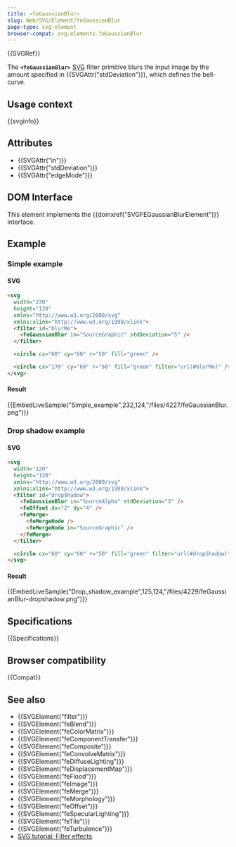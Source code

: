 ```yaml
---
title: <feGaussianBlur>
slug: Web/SVG/Element/feGaussianBlur
page-type: svg-element
browser-compat: svg.elements.feGaussianBlur
---
```


{{SVGRef}}

The **`<feGaussianBlur>`** [SVG](/en-US/docs/Web/SVG) filter primitive blurs the input image by the amount specified in {{SVGAttr("stdDeviation")}}, which defines the bell-curve.

## Usage context

{{svginfo}}

## Attributes

- {{SVGAttr("in")}}
- {{SVGAttr("stdDeviation")}}
- {{SVGAttr("edgeMode")}}

## DOM Interface

This element implements the {{domxref("SVGFEGaussianBlurElement")}} interface.

## Example

### Simple example

#### SVG

```html
<svg
  width="230"
  height="120"
  xmlns="http://www.w3.org/2000/svg"
  xmlns:xlink="http://www.w3.org/1999/xlink">
  <filter id="blurMe">
    <feGaussianBlur in="SourceGraphic" stdDeviation="5" />
  </filter>

  <circle cx="60" cy="60" r="50" fill="green" />

  <circle cx="170" cy="60" r="50" fill="green" filter="url(#blurMe)" />
</svg>
```

#### Result

{{EmbedLiveSample("Simple_example",232,124,"/files/4227/feGaussianBlur.png")}}

### Drop shadow example

#### SVG

```html
<svg
  width="120"
  height="120"
  xmlns="http://www.w3.org/2000/svg"
  xmlns:xlink="http://www.w3.org/1999/xlink">
  <filter id="dropShadow">
    <feGaussianBlur in="SourceAlpha" stdDeviation="3" />
    <feOffset dx="2" dy="4" />
    <feMerge>
      <feMergeNode />
      <feMergeNode in="SourceGraphic" />
    </feMerge>
  </filter>

  <circle cx="60" cy="60" r="50" fill="green" filter="url(#dropShadow)" />
</svg>
```

#### Result

{{EmbedLiveSample("Drop_shadow_example",125,124,"/files/4229/feGaussianBlur-dropshadow.png")}}

## Specifications

{{Specifications}}

## Browser compatibility

{{Compat}}

## See also

- {{SVGElement("filter")}}
- {{SVGElement("feBlend")}}
- {{SVGElement("feColorMatrix")}}
- {{SVGElement("feComponentTransfer")}}
- {{SVGElement("feComposite")}}
- {{SVGElement("feConvolveMatrix")}}
- {{SVGElement("feDiffuseLighting")}}
- {{SVGElement("feDisplacementMap")}}
- {{SVGElement("feFlood")}}
- {{SVGElement("feImage")}}
- {{SVGElement("feMerge")}}
- {{SVGElement("feMorphology")}}
- {{SVGElement("feOffset")}}
- {{SVGElement("feSpecularLighting")}}
- {{SVGElement("feTile")}}
- {{SVGElement("feTurbulence")}}
- [SVG tutorial: Filter effects](/en-US/docs/Web/SVG/Tutorial/Filter_effects)
